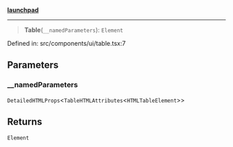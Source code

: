 [**launchpad**](index.md)

***

> **Table**(`__namedParameters`): `Element`

Defined in: src/components/ui/table.tsx:7

## Parameters

### \_\_namedParameters

`DetailedHTMLProps`\<`TableHTMLAttributes`\<`HTMLTableElement`\>\>

## Returns

`Element`
